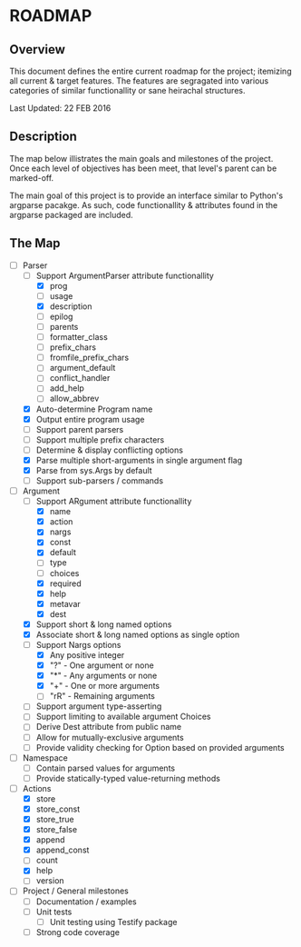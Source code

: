 # ROADMAP
## Overview
This document defines the entire current roadmap for the project; itemizing
all current & target features. The features are segragated into various
categories of similar functionallity or sane heirachal structures.

Last Updated: 22 FEB 2016

## Description
The map below illistrates the main goals and milestones of the project. Once 
each level of objectives has been meet, that level's parent can be marked-off.

The main goal of this project is to provide an interface similar to Python's
argparse pacakge. As such, code functionallity & attributes found in the
argparse packaged are included.

## The Map
- [ ] Parser
    - [ ] Support ArgumentParser attribute functionallity
        - [x] prog
        - [ ] usage
        - [x] description
        - [ ] epilog
        - [ ] parents
        - [ ] formatter_class
        - [ ] prefix_chars
        - [ ] fromfile_prefix_chars
        - [ ] argument_default
        - [ ] conflict_handler
        - [ ] add_help
        - [ ] allow_abbrev
    - [x] Auto-determine Program name
    - [x] Output entire program usage
    - [ ] Support parent parsers
    - [ ] Support multiple prefix characters
    - [ ] Determine & display conflicting options
    - [x] Parse multiple short-arguments in single argument flag
    - [x] Parse from sys.Args by default
    - [ ] Support sub-parsers / commands
- [ ] Argument
    - [ ] Support ARgument attribute functionallity
        - [x] name
        - [x] action
        - [x] nargs
        - [x] const
        - [x] default
        - [ ] type
        - [ ] choices
        - [x] required
        - [x] help
        - [x] metavar
        - [x] dest
    - [x] Support short & long named options
    - [x] Associate short & long named options as single option
    - [ ] Support Nargs options
        - [x] Any positive integer
        - [x] "?" - One argument or none
        - [x] "*" - Any arguments or none
        - [x] "+" - One or more arguments
        - [ ] "rR" - Remaining arguments
    - [ ] Support argument type-asserting
    - [ ] Support limiting to available argument Choices
    - [ ] Derive Dest attribute from public name
    - [ ] Allow for mutually-exclusive arguments
    - [ ] Provide validity checking for Option based on provided arguments
- [ ] Namespace
    - [ ] Contain parsed values for arguments
    - [ ] Provide statically-typed value-returning methods
- [ ] Actions
    - [x] store
    - [x] store_const
    - [x] store_true
    - [x] store_false
    - [x] append
    - [x] append_const
    - [ ] count
    - [x] help
    - [ ] version
- [ ] Project / General milestones
    - [ ] Documentation / examples
    - [ ] Unit tests
        - [ ] Unit testing using Testify package
    - [ ] Strong code coverage
